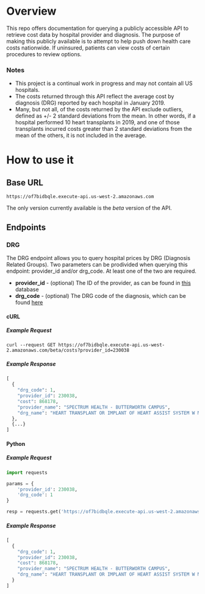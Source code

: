 # Overview
This repo offers documentation for querying a publicly accessible API to retrieve cost data by hospital provider and diagnosis. The purpose of making this publicly available is to attempt to help push down health care costs nationwide. If uninsured, patients can view costs of certain procedures to review options.

### Notes
- This project is a continual work in progress and may not contain all US hospitals.
- The costs returned through this API reflect the average cost by diagnosis (DRG) reported by each hospital in January 2019.
- Many, but not all, of the costs returned by the API exclude outliers, defined as +/- 2 standard deviations from the mean. In other words, if a hospital performed 10 heart transplants in 2019, and one of those transplants incurred costs greater than 2 standard deviations from the mean of the others, it is not included in the average.

# How to use it
## Base URL
```
https://of7bidbqle.execute-api.us-west-2.amazonaws.com
```
The only version currently available is the *beta* version of the API.

## Endpoints
### DRG
The DRG endpoint allows you to query hospital prices by DRG (Diagnosis Related Groups). Two parameters can be prodivided when querying this endpoint: provider_id and/or drg_code. At least one of the two are required.
* **provider_id** - (optional) The ID of the provider, as can be found in [this](https://data.medicare.gov/widgets/xubh-q36u) database
* **drg_code** - (optional) The DRG code of the diagnosis, which can be found [here](https://www.icd10data.com/ICD10CM/DRG)

#### cURL
##### Example Request
```
curl --request GET https://of7bidbqle.execute-api.us-west-2.amazonaws.com/beta/costs?provider_id=230038
```
##### Example Response
```python
[
  {
    "drg_code": 1, 
    "provider_id": 230038,
    "cost": 868178, 
    "provider_name": "SPECTRUM HEALTH - BUTTERWORTH CAMPUS",
    "drg_name": "HEART TRANSPLANT OR IMPLANT OF HEART ASSIST SYSTEM W MCC",
  },
  {...}
]
```

#### Python
##### Example Request
```python
import requests

params = {
    'provider_id': 230038,
    'drg_code': 1
}

resp = requests.get('https://of7bidbqle.execute-api.us-west-2.amazonaws.com/beta/costs', params=params)
```

##### Example Response
```python
[
  {
    "drg_code": 1, 
    "provider_id": 230038,
    "cost": 868178, 
    "provider_name": "SPECTRUM HEALTH - BUTTERWORTH CAMPUS",
    "drg_name": "HEART TRANSPLANT OR IMPLANT OF HEART ASSIST SYSTEM W MCC",
  }
]
```
